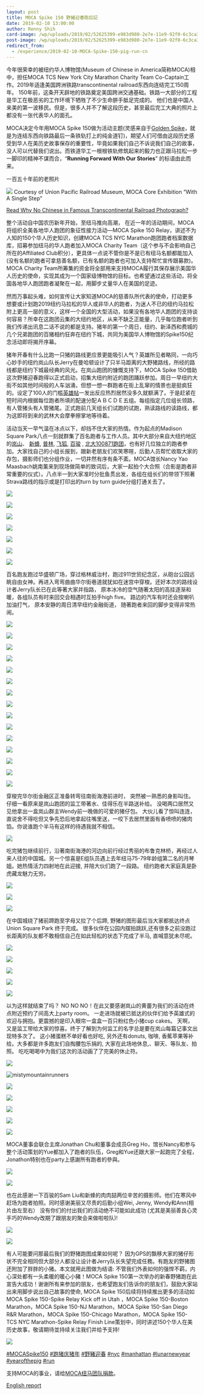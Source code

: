 ```yaml
---
layout: post
title: MOCA Spike 150 野豬迎春跑后記
date: 2019-02-10 13:00:00
author: Renny Shih
card-image: /wp/uploads/2019/02/52625399-e983d980-2e7e-11e9-92f0-6c3ca3c1181a-360x240.jpg
post-image: /wp/uploads/2019/02/52625399-e983d980-2e7e-11e9-92f0-6c3ca3c1181a.jpg
redirect_from:
  - /experience/2019-02-10-MOCA-Spike-150-pig-run-cn
---
```

今年很荣幸的被纽约华人博物馆(Museum of Chinese in America简称MOCA)相中，担任MOCA TCS New York City Marathon Charity Team Co-Captain工作。2019年适逢美国跨洲铁路transcontinental railroad东西向连结完工150周年。 150年前，这条开天辟地的铁路奠定美国跨洲交通基础。铁路一大部分的工程是华工在极恶劣的工作环境下牺牲了不少生命胼手胝足完成的。 他们也是中国人来美的第一波移民。但是，很多人并不了解这段历史，甚至最后完工大典的照片上都没有一张代表华人的面孔。 
<!--more-->
MOCA决定今年用MOCA Spike 150做为活动主题(灵感来自于[Golden Spike](https://en.wikipedia.org/wiki/Golden_spike)，就是为连结东西向铁路最后一条铁轨打上的纯金道钉)，期望人们可借由这段历史感受到华人在美历史故事保存的重要性，毕竟如果我们自己不诉说我们自己的故事，没人可以代替我们说出。而铁道华工一根根铁轨修筑起来的毅力也正跟马拉松一步一脚印的精神不谋而合，“**Running Forward With Our Stories**” 的标语由此而来。

一百五十年前的老照片

![](https://user-images.githubusercontent.com/46349226/52624062-dae7f300-2e7b-11e9-8b5e-5deb6d178d07.jpg)
Courtesy of Union Pacific Railroad Museum, MOCA Core Exhibition “With A Single Step”

[Read Why No Chinese in Famous Transcontinental Railroad Photograph?](https://longislandwins.com/news/national/why-no-chinese-in-famous-transcontinental-railroad-photograph/)

整个活动自中国农历新年开始，至纽马推向高潮， 在近一年的活动期间，MOCA将组织全美各地华人跑团的象征性接力活动—MOCA Spike 150 Relay，讲述不为人知的150个华人历史知识，创建MOCA TCS NYC Marathon跑团跑者档案数据库，招募参加纽马的华人跑者加入MOCA Charity Team（这个参与不会影响自己所在的Affiliated Club积分），更具体一点说不管你是不是已有纽马名额都能加入 (没有名额的跑者可拿慈善名额，已有名额的跑者也可加入支持帮忙宣传跟募款)。MOCA Charity Team所筹集的资金将全部用来支持MOCA履行其保存展示美国华人历史的使命，实现其成为一个国家级博物馆的目标。也希望通过这些活动，将全国各地华人跑团跑者凝聚在一起，用脚步丈量华人在美国的足迹。

然而万事起头难，如何宣传让大家知道MOCA的慈善队所代表的使命，打动更多想要或计划跑2019纽约马拉松的华人或非华人的跑者，为迷人不已的纽约马拉松附上更高一层的意义，这样一个全国的大型活动，如果没有各地华人跑团的支持谈何容易？所幸在这跑团云集的大纽约地区，从来不缺乏正能量，几乎每位跑者听到我们传递出讯息二话不说的都是支持。猪年的第一个周日，纽约、新泽西和费城的几个兄弟跑团的百猪相约狂奔在纽约下城，共同为美国华人博物馆的Spike150纪念活动即将揭开序幕。

猪年开春有什么比跑一只猪的路线更应景更能吸引人气？英雄所见者略同，一向巧心妙手的纽约岚山队长Jerry在曼哈顿设计了只半马距离的大野猪路线，所经的路线都是纽约下城最经典的风光。在岚山跑团的慷慨支持下，MOCA Spike 150借助这次野猪迎春跑得以正式启动，招集大纽约附近的跑团踊跃参加。周日一早纽约大街不如其他时间般的人车汹涌，但想一想一群跑者在街上乱窜的情景也是挺疯狂的。设定了100人的门槛[英雄帖](/events/2019/02/10/kick-off-run.html)一发出反应热烈居然没多久就额满了。于是赶紧在短时间内根据每位跑者所填的配速分配ＡＢＣＤＥ五组。每组指定几位组长领路，有人管猪头有人管猪尾。正式跑前几天组长们试跑的试跑，熟读路线的读路线，都为这即将到来的武林大会摩拳擦掌地等待着。

活动当天一早气温在冰点以下，却挡不住大家的热情。作为起点的Madison Square Park八点一刻就群集了百名跑者与工作人员。其中大部分来自大纽约地区的[岚山](https://sites.google.com/site/mistymountainrunners/)、 [新蜂](https://www.strava.com/clubs/204946), [普林](https://www.strava.com/clubs/452045), [飞狐](https://flyingfoxcsc.org/), [百骏](https://www.bergenrunners.org/) , [北大100871跑团](https://mp.weixin.qq.com/s/dyZsdC0tgla_hA12RRG3lw)，也有好几位独立的跑者参加。大家找自己的小组长报到，跟新老朋友们欢笑寒暄，后勤人员帮忙收取大家的存包，摄影师们也分组作业，一切井然有序有条不紊。MOCA馆长Nancy Yao Maasbach姚南薰来到现场做简单的致词后，大家一起拍个大合照（合影是跑者非常重要的仪式）。八点半一到大家准时分批鱼贯出发，各组在组长们的带领下照著Strava路线的指示或是打印出的turn by turn guide分组打通关去了。

![](https://user-images.githubusercontent.com/46349226/52622258-5f844280-2e77-11e9-9500-0a59f13280d5.jpeg)

![](https://user-images.githubusercontent.com/46349226/52604690-e286a800-2e39-11e9-97eb-206d59bd1655.jpg)

![](https://user-images.githubusercontent.com/46349226/52625399-e983d980-2e7e-11e9-92f0-6c3ca3c1181a.jpg)

![](https://user-images.githubusercontent.com/46349226/52684986-133c0f80-2f16-11e9-90c2-53e00c8242b8.JPG)

![](https://user-images.githubusercontent.com/46349226/52604458-f251bc80-2e38-11e9-94be-899e08990788.jpg)

![](https://user-images.githubusercontent.com/46349226/52604714-09dd7500-2e3a-11e9-815f-2b137b88786a.jpg)

![](https://user-images.githubusercontent.com/46349226/52626154-94e15e00-2e80-11e9-9048-c8a9abbf818c.JPG)

百名跑友跑过华盛顿广场，穿过格林威治村，跑过911世贸纪念区，从砲台公园远眺自由女神。再进入弯弯曲曲华尔街巷道就犹如在迷宫中穿梭。还好本次的路线设计者Jerry队长已在此等著大家并指路， 原本冰冷的空气随著太阳的高挂逐渐和暖，各组队员有时来回交会相遇时互拍手high five。 路边的汽车有时还会按喇叭加油打气， 原本安静的周日清早纽约金融街道， 随著跑者来回的脚步变得非常热闹。

![](https://user-images.githubusercontent.com/46349226/52639910-5b6e1a00-2ea3-11e9-8a95-7e7ee12ca270.jpg)

![](https://mocaspike150home.files.wordpress.com/2019/02/20190210_moca_spike150_e78caae8b791-00089.jpg)

![](https://user-images.githubusercontent.com/46349226/52623487-682a4800-2e7a-11e9-9284-e1860a508b18.jpg)

![](https://user-images.githubusercontent.com/46349226/52608937-7ad85900-2e49-11e9-824e-ec4b77df25ad.JPG)

![](https://user-images.githubusercontent.com/46349226/52605082-507f9f00-2e3b-11e9-8d27-261a8019b2e6.jpg)

![](https://user-images.githubusercontent.com/46349226/52605195-b79d5380-2e3b-11e9-83d5-58d7ed3deb16.JPG)

![](https://user-images.githubusercontent.com/46349226/52605466-ff70aa80-2e3c-11e9-9310-1335d2db6071.jpg)

![](https://user-images.githubusercontent.com/46349226/52603639-b832eb80-2e35-11e9-9768-f4f69fb1ad37.jpg)

![](https://user-images.githubusercontent.com/46349226/52603743-1e1f7300-2e36-11e9-81c7-bfb2c5d13b27.jpg)

![](https://user-images.githubusercontent.com/46349226/52603795-558e1f80-2e36-11e9-81b7-3d9c2080f3ea.JPG)

![](https://user-images.githubusercontent.com/46349226/52603839-8bcb9f00-2e36-11e9-9e11-e2b5fbadc36c.jpg)

![](https://user-images.githubusercontent.com/46349226/52611123-f5a57200-2e51-11e9-9006-838cc99c46eb.jpg)

![](https://user-images.githubusercontent.com/46349226/52684803-7bd6bc80-2f15-11e9-843f-868c16d04af6.jpg)

![](https://user-images.githubusercontent.com/46349226/52605633-a48b8300-2e3d-11e9-88a9-ea6f85d5fdad.jpg)

![](https://user-images.githubusercontent.com/46349226/52603886-cdf4e080-2e36-11e9-969c-f3deb01c6371.jpg)

穿梭完华尔街金融区正准备转弯往南街海港前进时， 突然被一熟悉的身影叫住。 仔细一看原来是岚山跑团的监工带著水、佳得乐在半路送补给。 没喝两口居然又见他拿出一盒岚山群主Wendy前一晚做的可爱的猪仔包。 大伙儿看了惊叫连连， 直说舍不得吃但又争先恐后地拿起往嘴里送，一咬下去居然里面有香喷喷的猪肉馅。你说谁跑个半马有这样的待遇我就不相信。


![](https://user-images.githubusercontent.com/46349226/52607075-f682d780-2e42-11e9-9183-6f29cc460774.JPG)


吃完猪包继续前行，沿著南街海港的河边向前行经过秀丽的布鲁克林桥，再经过人来人往的中国城。另一个惊喜是E组队员遇上去年纽马75-79年龄组第二名的月琴姐。她热情活力四射地在此迎接, 并陪大伙们跑了一段路。 纽约跑者大家庭真是卧虎藏龙魅力无穷。

![](https://user-images.githubusercontent.com/46349226/52639841-311c5c80-2ea3-11e9-87c6-350bb514190b.jpeg)

![](https://user-images.githubusercontent.com/46349226/52608002-81190600-2e46-11e9-9777-68b9dbddd2ed.JPG)

![](https://user-images.githubusercontent.com/46349226/52603934-f4b31700-2e36-11e9-912d-48d0dacc1a9b.JPG)

在中国城绕了猪前蹄跑至字母又拉了个后蹄, 野猪的图形最后当大家都抵达终点Union Square Park 终于完成。 很多伙伴在公园内摆拍跳跃,还有很多之前没跑过长距离的队友都不敢相信自己在如此轻松的状态下完成了半马, 直喊意犹未尽呢。

![](https://user-images.githubusercontent.com/46349226/52609702-271b3f00-2e4c-11e9-900b-236450302e5f.jpg)

![](https://user-images.githubusercontent.com/46349226/52609121-313c3e00-2e4a-11e9-82c5-30687fa73f1a.jpg)

![](https://user-images.githubusercontent.com/46349226/52609772-73667f00-2e4c-11e9-8a6a-4d9b77156bdc.JPG)

![](https://user-images.githubusercontent.com/46349226/52609170-56c94780-2e4a-11e9-97e4-5ae6e8dd24f5.JPG)

![](https://user-images.githubusercontent.com/46349226/52609552-b07e4180-2e4b-11e9-9e91-1ce759199db6.JPG)

以为这样就结束了吗？ NO NO NO！在此又要感谢岚山的黄蕾为我们的活动在终点附近预约了间高大上party room。 一走进场就被已抵达的伙伴们给予英雄式的欢迎与拥抱。更震撼的是印入眼帘一盒盒一百只粉红色小猪cup cakes。 天啊，又是监工带给大家的惊喜。终于了解到为何监工的名字总是要在岚山每篇记事文出现特多次了。 这小猪蛋糕不单好看也好吃, 另外还有donuts, 咖啡, 香蕉苹果等补给。大多都是许多跑友们自掏腰包乐捐的, 大家在此场地休息,、聊天、等队友、拍照。 吃吃喝喝中为我们这次的活动画了了完美的休止符。

![](https://user-images.githubusercontent.com/46349226/52626690-bd1d8c80-2e81-11e9-91f9-458335b62e00.jpg)

![mistymountainrunners](https://user-images.githubusercontent.com/46349226/52760119-5b256a00-2fdc-11e9-94fd-20e3166d155b.jpg)

![](https://user-images.githubusercontent.com/46349226/52610856-dd812300-2e50-11e9-800a-eea89b2c5bf6.jpg)

![](https://user-images.githubusercontent.com/46349226/52610566-b8d87b80-2e4f-11e9-97fa-065eea9570b5.jpg)

![](https://user-images.githubusercontent.com/46349226/52610530-8595ec80-2e4f-11e9-9605-fd9391b26f60.JPG)

![](https://user-images.githubusercontent.com/46349226/52609859-bb85a180-2e4c-11e9-9dd9-013e8c0f2732.jpg)

![](https://user-images.githubusercontent.com/46349226/52611090-d73f7680-2e51-11e9-88bc-74e1e71739ea.jpg)

MOCA董事会联合主席Jonathan Chu和董事会成员Greg Ho，馆长Nancy和参与整个活动策划的Yue都加入了跑者的队伍，Greg和Yue还跟大家一起跑完了全程，Jonathon特别也在party上感謝所有跑者的參與。

![](https://user-images.githubusercontent.com/46349226/52757899-552b8b00-2fd4-11e9-8f28-9b7f53f7efb9.jpg)

![](https://user-images.githubusercontent.com/46349226/52611021-86c81900-2e51-11e9-81ca-06c37e01f6db.JPG)

也在此感谢一下百骏的Sam Liu和新蜂的肉肉喆两位辛苦的摄影师。他们在寒风中赶场为跑者拍照。同时感谢美丽又尽责的后勤小组Wei, Jenny, Wendy和Ann(相片由左至右） 没有你们的付出我们的活动绝不可能如此成功 (尤其是美丽善良心灵手巧的Wendy改期了跟朋友的聚会来做啦啦队)!

![](https://user-images.githubusercontent.com/46349226/52639174-b272ef80-2ea1-11e9-8b17-a84793d4ff6e.jpg)

![](https://user-images.githubusercontent.com/46349226/52611486-bed05b80-2e53-11e9-9f65-8f93307a01c8.JPG)

有人可能要问那最后我们的野猪跑图成果如何呢？ 因为GPS的飘移大家的猪仔形状不完全相同但大部分人都没让设计者Jerry队长失望完成任務。有跑友的野猪图还附加了胖胖的小猪。本文就用此图做为结语: 不管我们外表如何的强悍不羁，内心深处都有一头柔暖的暖心小豬！MOCA Spike 150第一次举办的新春野猪跑在此宣告大成功！谢谢所有来参加的朋友，也希望跑友们告诉你的朋友们，鼓励大家站出来用脚步说出自己故事的使命, MOCA Spike 150后续将持续推出更多的活动如MOCA Spike 150-Spike Relay Kick off in Utah ，MOCA Spike 150-Boston Marathon，MOCA Spike 150-NJ Marathon，MOCA Spike 150-San Diego R&R Marathon，MOCA Spike 150-Chicago Marathon，MOCA Spike 150-TCS NYC Marathon-Spike Relay Finish Line策划中，同时讲述150个华人在美历史故事，敬请期待並持续关注我们并给予支持!

![](https://user-images.githubusercontent.com/46349226/52611293-dbb85f00-2e52-11e9-9e4f-e3943fe8399d.JPG)


[#MOCASpike150](https://www.instagram.com/explore/tags/mocaspike150/)
[#跑猪庆猪年](https://www.instagram.com/explore/tags/%E8%B7%91%E7%8C%AA%E5%BA%86%E7%8C%AA%E5%B9%B4/)
[#野豬迎春](https://www.instagram.com/explore/tags/%E9%87%8E%E8%B1%AC%E8%BF%8E%E6%98%A5/)
[#nyc](https://www.instagram.com/explore/tags/nyc/)
[#manhattan](https://www.instagram.com/explore/tags/manhattan/)
[#lunarnewyear](https://www.instagram.com/explore/tags/lunarnewyear/)
[#yearofthepig](https://www.instagram.com/explore/tags/yearofthepig/)
[#run](https://www.instagram.com/explore/tags/run/)

支持MOCA的事业，请给[MOCA纽马团队捐款](https://www.crowdrise.com/o/en/campaign/moca-spike-150)。


[English report](/events/2019/02/10/MOCA-Spike150-Year-of-the-pig-run-report)
